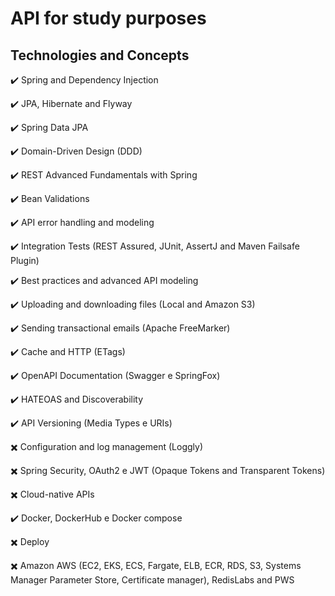# API for study purposes

## Technologies and Concepts

✔️ Spring and Dependency Injection

✔️ JPA, Hibernate and Flyway

✔️ Spring Data JPA

✔️ Domain-Driven Design (DDD)

✔️ REST Advanced Fundamentals with Spring

✔️ Bean Validations

✔️ API error handling and modeling

✔️ Integration Tests (REST Assured, JUnit, AssertJ and Maven Failsafe Plugin)

✔️ Best practices and advanced API modeling

✔️ Uploading and downloading files (Local and Amazon S3)

✔️ Sending transactional emails (Apache FreeMarker)

✔️ Cache and HTTP (ETags)

✔️ OpenAPI Documentation (Swagger e SpringFox)

✔️ HATEOAS and Discoverability

✔️ API Versioning (Media Types e URIs)

✖️️ Configuration and log management (Loggly)

✖️️️ Spring Security, OAuth2 e JWT (Opaque Tokens and Transparent Tokens)

✖️️ Cloud-native APIs

✔️ Docker, DockerHub e Docker compose

✖️️️ Deploy

✖️️ Amazon AWS (EC2, EKS, ECS, Fargate, ELB, ECR, RDS, S3, Systems Manager Parameter Store, Certificate manager), RedisLabs and PWS
